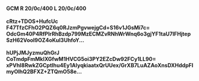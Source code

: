 #### GCM R 20/0c/400 L 20/0c/400
**cRtz+TDOS+HufcUc**<br/>**F47TfzCFhO2PQZ6q0RJzmPgvwejgCd+S16v1JGsMi7c=**<br/>**OdcGm40P4RfPlrRhBzdp799MzECMZvRNhWrWnq6o3gjYF1taU7IFHjtepSzH62Vool9OZ4oKuI3UhfoY...**<br/><br/>
**hUPjJMJyzmuQhGrJ**<br/>**CoTmdpFmMkIXGfwM1HVCG5oi3PY2EZcDw92FCy1LL90=**<br/>**xPVhI8RwkZGCptIhu4Ey1AlyqkiaatxQrUUex/GrXB7LuAZAoXnsDXHddpFImyOlhQ2BFXZ+ZTQmO58e...**